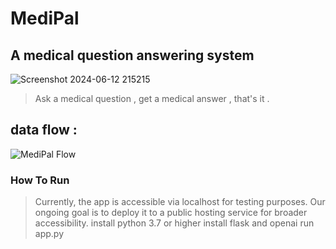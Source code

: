 #                                                                         MediPal 
 ## A medical question answering system 
![Screenshot 2024-06-12 215215](https://github.com/Anoonaa/MediPal.github.io/assets/122968120/426d8fa9-d934-4f0f-9986-f11f65823ec6)
  > Ask a medical question , get a medical answer , that's it .
  ##                                                       data flow :
  ![MediPal Flow](https://github.com/Anoonaa/MediPal.github.io/assets/122968120/391bca2d-d21a-45e0-a477-d714895afab8)

###                                                  How To Run 
>  Currently, the app is accessible via localhost for testing purposes. Our ongoing goal is to deploy it to a public hosting service for broader accessibility.
 > install python 3.7 or higher
> install flask and openai
>                                                       run app.py
